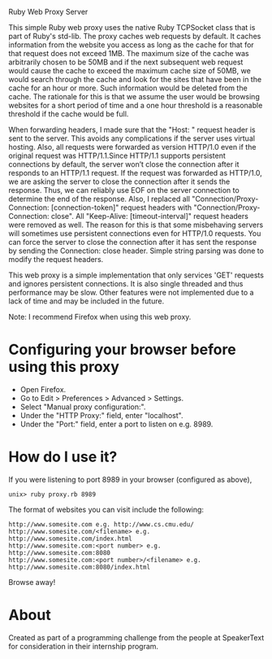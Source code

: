  Ruby Web Proxy Server

This simple Ruby web proxy uses the native Ruby TCPSocket class that is part of
Ruby's std-lib. The proxy caches web requests by default. It caches information
from the website you access as long as the cache for that for that request does
not exceed 1MB. The maximum size of the cache was arbitrarily chosen to be 50MB
and if the next subsequent web request would cause the cache to exceed the
maximum cache size of 50MB, we would search through the cache and look for the
sites that have been in the cache for an hour or more. Such information would
be deleted from the cache. The rationale for this is that we assume the user
would be browsing websites for a short period of time and a one hour threshold
is a reasonable threshold if the cache would be full.

When forwarding headers, I made sure that the "Host: <hostname>" request header
is sent to the server. This avoids any complications if the server uses virtual
hosting. Also, all requests were forwarded as version HTTP/1.0 even if the
original request was HTTP/1.1.Since HTTP/1.1 supports persistent connections by
default, the server won’t close the connection after it responds to an HTTP/1.1
request. If the request was forwarded as HTTP/1.0, we are asking the server to
close the connection after it sends the response. Thus, we can reliably use EOF
on the server connection to determine the end of the response. Also, I replaced
all "Connection/Proxy-Connection: [connection-token]" request headers with
"Connection/Proxy-Connection: close". All "Keep-Alive: [timeout-interval]"
request headers were removed as well. The reason for this is that some
misbehaving servers will sometimes use persistent connections even for HTTP/1.0
requests. You can force the server to close the connection after it has sent the
response by sending the Connection: close header. Simple string parsing was done
to modify the request headers.

This web proxy is a simple implementation that only services 'GET' requests
and ignores persistent connections. It is also single threaded and thus
performance may be slow. Other features were not implemented due to a lack of
time and may be included in the future.

Note: I recommend Firefox when using this web proxy.

# Configuring your browser before using this proxy

* Open Firefox.
* Go to Edit > Preferences > Advanced > Settings.
* Select "Manual proxy configuration:".
* Under the "HTTP Proxy:" field, enter "localhost".
* Under the "Port:" field, enter a port to listen on e.g. 8989.

# How do I use it?
	
If you were listening to port 8989 in your browser (configured as above),

	unix> ruby proxy.rb 8989

The format of websites you can visit include the following:

	http://www.somesite.com e.g. http://www.cs.cmu.edu/
	http://www.somesite.com/<filename> e.g. http://www.somesite.com/index.html
	http://www.somesite.com:<port number> e.g. http://www.somesite.com:8080
	http://www.somesite.com:<port number>/<filename> e.g. http://www.somesite.com:8080/index.html

Browse away!

# About

Created as part of a programming challenge from the people at SpeakerText for
consideration in their internship program.
